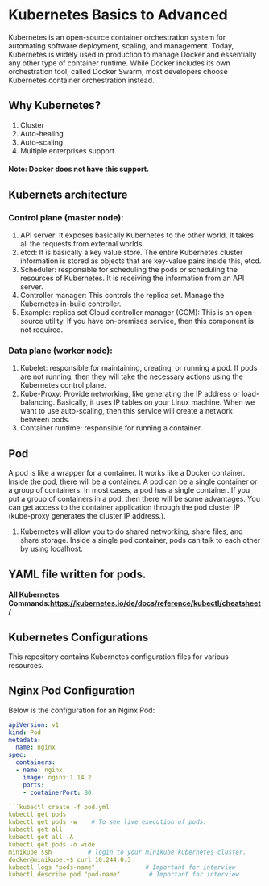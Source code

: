 # Kubernetes Basics to Advanced

Kubernetes is an open-source container orchestration system for automating software deployment, scaling, and management.
Today, Kubernetes is widely used in production to manage Docker and essentially any other type of container runtime. While Docker includes its own orchestration tool, called Docker Swarm, most developers choose Kubernetes container orchestration instead.

## Why Kubernetes?

1. Cluster
2. Auto-healing
3. Auto-scaling
4. Multiple enterprises support.
   
#### Note: Docker does not have this support.
## Kubernets architecture
### Control plane (master node):
1. API server: It exposes basically Kubernetes to the other world. It takes all the requests from external worlds.
2. etcd: It is basically a key value store. The entire Kubernetes cluster information is stored as objects that are key-value pairs inside this, etcd.
3. Scheduler: responsible for scheduling the pods or scheduling the resources of Kubernetes. It is receiving the information from an API server.
4. Controller manager: This controls the replica set. Manage the Kubernetes in-build controller.
5. Example: replica set
Cloud controller manager (CCM): This is an open-source utility. If you have on-premises service, then this component is not required.
### Data plane (worker node):
1. Kubelet: responsible for maintaining, creating, or running a pod. If pods are not running, then they will take the necessary actions using the Kubernetes control plane.
2. Kube-Proxy: Provide networking, like generating the IP address or load-balancing. Basically, it uses IP tables on your Linux machine. When we want to use auto-scaling, then this service will create a network between pods.
3. Container runtime: responsible for running a container.


## Pod
A pod is like a wrapper for a container. It works like a Docker container. Inside the pod, there will be a container. A pod can be a single container or a group of containers. In most cases, a pod has a single container. If you put a group of containers in a pod, then there will be some advantages. You can get access to the container application through the pod cluster IP (kube-proxy generates the cluster IP address.).

1. Kubernetes will allow you to do shared networking, share files, and share storage. Inside a single pod container, pods can talk to each other by using localhost.

## YAML file written for pods.
####  All Kubernetes Commands:https://kubernetes.io/de/docs/reference/kubectl/cheatsheet/
## Kubernetes Configurations

This repository contains Kubernetes configuration files for various resources.

## Nginx Pod Configuration

Below is the configuration for an Nginx Pod:

```yaml
apiVersion: v1
kind: Pod
metadata:
  name: nginx
spec:
  containers:
  - name: nginx
    image: nginx:1.14.2
    ports:
    - containerPort: 80

```kubectl create -f pod.yml
kubectl get pods
kubectl get pods -w    # To see live execution of pods.
kubectl get all
kubectl get all -A
kubectl get pods -o wide
minikube ssh          # login to your minikube kubernetes cluster.
docker@minikube:~$ curl 10.244.0.3
kubectl logs "pods-name"              # Important for interview
kubectl describe pod "pod-name"        # Important for interview

